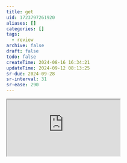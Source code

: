 ```yaml
---
title: get
uid: 1723797261920
aliases: []
categories: []
tags:
  - review
archive: false
draft: false
todo: false
createTime: 2024-08-16 16:34:21
updateTime: 2024-09-12 08:13:25
sr-due: 2024-09-28
sr-interval: 31
sr-ease: 290
---
```


<iframe
  class="iframe_full"
  src="https://dict.youdao.com/result?word=get&lang=en"
>
</iframe>
